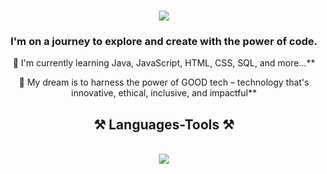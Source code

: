 <h1 align="center">
    <img src="https://readme-typing-svg.herokuapp.com/?font=Righteous&size=35&center=true&vCenter=true&width=500&height=70&duration=4000&lines=Hello!+👋;+I'm+Shuyang+Li!;" />
</h1>

<h3 align="center">I'm on a journey to explore and create with the power of code. </h3>

<div align="center">
 
🌱 I'm currently learning Java, JavaScript, HTML, CSS, SQL, and more...**
 
 🚀 My dream is to harness the power of GOOD tech – technology that's innovative, ethical, inclusive, and impactful** 

<h2 align="center">⚒️ Languages-Tools ⚒️</h2>
<br/>
<div align="center">
    <img src="https://skillicons.dev/icons?i=java,javascript,mysql,php,html,css,linux,eclipse,vscode" /><br>
</div>

<br/>

